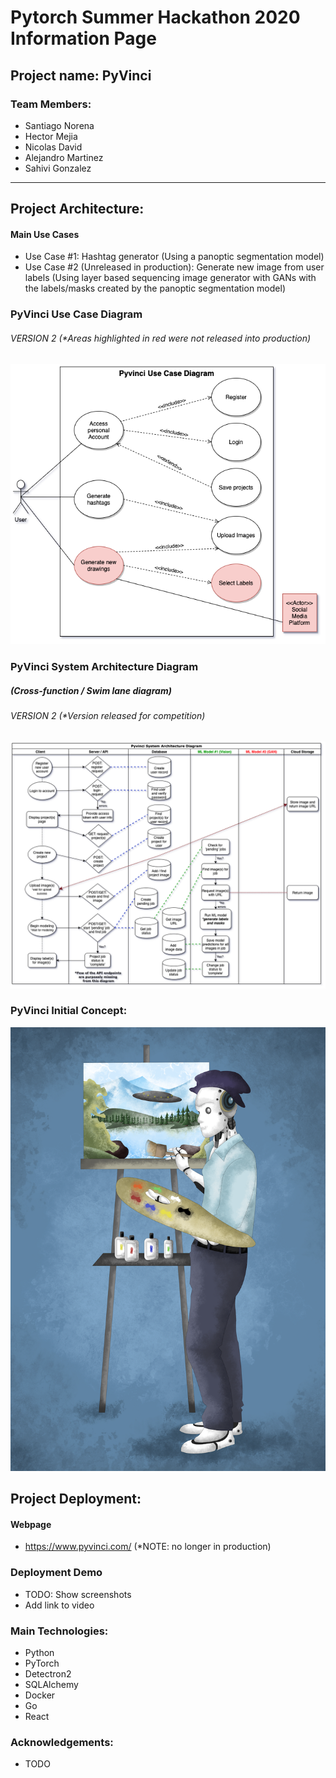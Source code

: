 # Pytorch Summer Hackathon 2020 Information Page

## Project name: PyVinci

### Team Members:
- Santiago Norena
- Hector Mejia
- Nicolas David
- Alejandro Martinez
- Sahivi Gonzalez
---------------------------------------------------------------------------------------
## Project Architecture:

#### Main Use Cases
- Use Case #1: Hashtag generator (Using a panoptic segmentation model)
- Use Case #2 (Unreleased in production): Generate new image from user labels (Using layer based sequencing image generator with GANs with the labels/masks created by the panoptic segmentation model)


### PyVinci Use Case Diagram 
###### VERSION 2 (*Areas highlighted in red were not released into production)
![use case diagram](architecture/UML-Diagrams/version-2/PyVinci-UseCase-Diagram.png)

### PyVinci System Architecture Diagram 
##### (Cross-function / Swim lane diagram)
###### VERSION 2 (*Version released for competition)
![cross-function / swim lane diagram](architecture/UML-Diagrams/version-2/PyVinci-System-Architecture-Diagram.png)

### PyVinci Initial Concept:

![PyVinci Initial(use case #2)](client/pyvinci_final.png)

## Project Deployment:

#### Webpage
- https://www.pyvinci.com/ (*NOTE: no longer in production)

### Deployment Demo
- TODO: Show screenshots
- Add link to video

### Main Technologies:
- Python
- PyTorch
- Detectron2
- SQLAlchemy
- Docker
- Go
- React

### Acknowledgements:
- TODO
